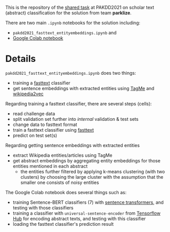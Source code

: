This is the repository of the [shared task](https://sdpra-2021.github.io/website/) at PAKDD2021 on scholar text (abstract) classification for the solution from team **parklize**. 



There are two main ```.ipynb``` notebooks for the solution including:

- ```pakdd2021_fasttext_entityembeddings.ipynb``` and 
- [Google Colab notebook](https://colab.research.google.com/drive/1x9MUQxXa2BnSVYjUMrgfy3oZa_p0YFXu?usp=sharing)



# Details

```pakdd2021_fasttext_entityembeddings.ipynb``` does two things:

- training a [fasttext](https://fasttext.cc/) classifier
- get sentence embeddings with extracted entities using [TagMe](https://tagme.d4science.org/tagme/) and [wikipedia2vec](https://wikipedia2vec.github.io/wikipedia2vec/)



Regarding training a fasttext classifier, there are several steps (cells):

- read challenge data
- split validation set further into *internal* validation & test sets 
- change data to fasttext format
- train a fasttext classifier using [fasttext](https://fasttext.cc/)
- predict on test set(s)



Regarding getting sentence embeddings with extracted entities

- extract Wikipedia entities/articles using TagMe
- get abstract embeddings by aggregating entity embeddings for those entities mentioned in each abstract
  - the entities further filtered by applying k-means clustering (with two clusters) by choosing the large cluster with the assumption that the smaller one consists of noisy entities



The Google Colab notebook does several things such as:

- training Sentence-BERT classifiers (7) with [sentence transformers](https://www.sbert.net/), and testing with those classifiers
- training a classifier with ```universal-sentence-encoder``` from [Tensorflow Hub](https://www.tensorflow.org/hub) for encoding abstract texts, and testing with this classifier
- loading the fasttext classifier's prediction result